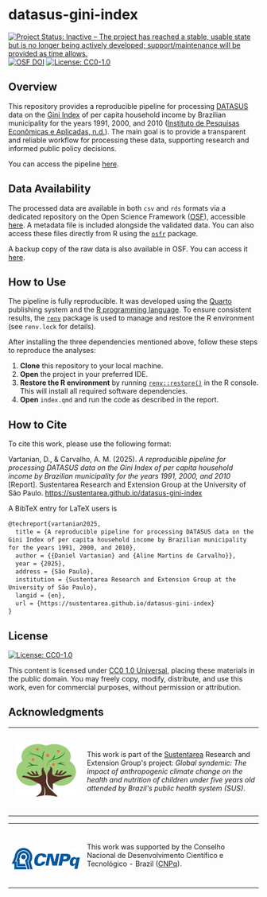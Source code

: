 # datasus-gini-index

<!-- badges: start -->
[![Project Status: Inactive – The project has reached a stable, usable state but is no longer being actively developed; support/maintenance will be provided as time allows.](https://img.shields.io/badge/Repo%20Status-Inactive-A6A82D.svg)](https://www.repostatus.org/#inactive)
[![OSF
DOI](https://img.shields.io/badge/OSF-10.17605/OSF.IO/WHJ92-1284C5.svg)](https://doi.org/10.17605/OSF.IO/WHJ92)
[![License: CC0-1.0](https://img.shields.io/badge/License-CC0_1.0-lightgrey.svg)](http://creativecommons.org/publicdomain/zero/1.0/)
<!-- badges: end -->

## Overview

This repository provides a reproducible pipeline for processing [DATASUS](https://datasus.saude.gov.br/) data on the [Gini Index](https://en.wikipedia.org/wiki/Gini_coefficient) of per capita household income by Brazilian municipality for the years 1991, 2000, and 2010 ([Instituto de Pesquisas Econômicas e Aplicadas, n.d.](http://tabnet.datasus.gov.br/cgi/ibge/censo/cnv/ginibr.def)). The main goal is to provide a transparent and reliable workflow for processing these data, supporting research and informed public policy decisions.

You can access the pipeline [here](https://sustentarea.github.io/datasus-gini-index/).

## Data Availability

The processed data are available in both `csv` and `rds` formats via a dedicated repository on the Open Science Framework ([OSF](https://osf.io/)), accessible [here](https://doi.org/10.17605/OSF.IO/WHJ92). A metadata file is included alongside the validated data. You can also access these files directly from R using the [`osfr`](https://docs.ropensci.org/osfr/) package.

A backup copy of the raw data is also available in OSF. You can access it [here](https://doi.org/10.17605/OSF.IO/CYWPU).

## How to Use

The pipeline is fully reproducible. It was developed using the [Quarto](https://quarto.org/) publishing system and the [R programming language](https://www.r-project.org/). To ensure consistent results, the [`renv`](https://rstudio.github.io/renv/) package is used to manage and restore the R environment (see `renv.lock` for details).

After installing the three dependencies mentioned above, follow these steps to reproduce the analyses:

1. **Clone** this repository to your local machine.
2. **Open** the project in your preferred IDE.
3. **Restore the R environment** by running [`renv::restore()`](https://rstudio.github.io/renv/reference/restore.html) in the R console. This will install all required software dependencies.
4. **Open** `index.qmd` and run the code as described in the report.

## How to Cite

To cite this work, please use the following format:

Vartanian, D., & Carvalho, A. M. (2025). *A reproducible pipeline for processing DATASUS data on the Gini Index of per capita household income by Brazilian municipality for the years 1991, 2000, and 2010* \[Report\]. Sustentarea Research and Extension Group at the University of São Paulo. <https://sustentarea.github.io/datasus-gini-index>

A BibTeX entry for LaTeX users is

```
@techreport{vartanian2025,
  title = {A reproducible pipeline for processing DATASUS data on the Gini Index of per capita household income by Brazilian municipality for the years 1991, 2000, and 2010},
  author = {{Daniel Vartanian} and {Aline Martins de Carvalho}},
  year = {2025},
  address = {São Paulo},
  institution = {Sustentarea Research and Extension Group at the University of São Paulo},
  langid = {en},
  url = {https://sustentarea.github.io/datasus-gini-index}
}
```

## License

[![License: CC0-1.0](https://img.shields.io/badge/License-CC0_1.0-lightgrey.svg)](http://creativecommons.org/publicdomain/zero/1.0/)

This content is licensed under [CC0 1.0 Universal](https://creativecommons.org/publicdomain/zero/1.0/), placing these materials in the public domain. You may freely copy, modify, distribute, and use this work, even for commercial purposes, without permission or attribution.

## Acknowledgments

<table>
  <tr>
    <td width="30%">
      <br>
      <p align="center">
        <a href="https://www.fsp.usp.br/sustentarea"><img src="images/sustentarea-icon.svg" width="120em"/></a>
      </p>
      <br>
    </td>
    <td width="70%">
      This work is part of the <a href="https://www.fsp.usp.br/sustentarea">Sustentarea</a> Research and Extension Group's project: <em>Global syndemic: The impact of anthropogenic climate change on the health and nutrition of children under five years old attended by Brazil's public health system (SUS)</em>.
    </td>
  </tr>
</table>

<table>
  <tr>
    <td width="30%"">
      <br>
      <p align="center">
        <br> <a href="https://www.gov.br/cnpq/"><img src="images/cnpq-logo.svg" width="150em"/></a>
      </p>
      <br>
    </td>
    <td width="70%">
      This work was supported by the Conselho Nacional de Desenvolvimento Científico e Tecnológico - Brazil (<a href="https://www.gov.br/cnpq/">CNPq</a>).
    </td>
  </tr>
</table>
